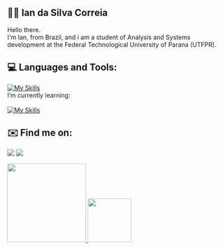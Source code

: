 ## 🧑‍💻 Ian da Silva Correia
Hello there.<br/>
I'm Ian, from Brazil, and i am a student of Analysis and Systems development at the Federal Technological University of Parana (UTFPR).

## 💻 Languages and Tools:
[![My Skills](https://skills.thijs.gg/icons?i=c,java,mysql,figma)](https://skills.thijs.gg)
<br/>I’m currently learning:<br/> <br/>
[![My Skills](https://skills.thijs.gg/icons?i=postgres,cs,unity)](https://skills.thijs.gg)

## ✉️ Find me on:
<a href = "ianda.silvacorreia@outlook.com"><img src="https://img.shields.io/badge/Gmail-D14836?style=for-the-badge&logo=gmail&logoColor=white" target="_blank"></a>
<a href="https://www.linkedin.com/in/ian-da-silva-correia-804707208/" target="_blank"><img src="https://img.shields.io/badge/-LinkedIn-%230077B5?style=for-the-badge&logo=linkedin&logoColor=white" target="_blank"></a>   

<div>
<a href="https://github.com/IanDesc">
<img height="180em" src="https://github-readme-stats.vercel.app/api/top-langs/?username=IanDesc&layout=compact&langs_count=7&theme=dracula"/>
<img height="100em" src="https://github-readme-stats.vercel.app/api?username=IanDesc&show_icons=true&theme=dracula&include_all_commits=true&count_private=true"/>
</div>



<!--
- 🔭 I’m currently working on ...
- 🌱 I’m currently learning ...
- 👯 I’m looking to collaborate on ...
- 🤔 I’m looking for help with ...
- 💬 Ask me about ...
- 📫 How to reach me: ...
- 😄 Pronouns: ...
- ⚡ Fun fact:
-->
